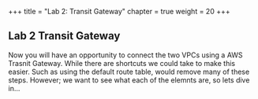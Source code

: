 +++
title = "Lab 2: Transit Gateway"
chapter = true
weight = 20
+++

## Lab 2 Transit Gateway


Now you will have an opportunity to connect the two VPCs using a AWS Trasnit Gateway. While there are shortcuts we could take to make this easier. Such as using the default route table,  would remove many of these steps. However; we want to see what each of the elemnts are, so lets dive in...
